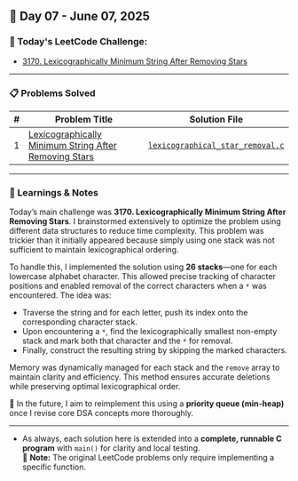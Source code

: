 ## 📅 Day 07 - June 07, 2025

### 🔗 Today's LeetCode Challenge:
- [3170. Lexicographically Minimum String After Removing Stars](https://leetcode.com/problems/lexicographically-minimum-string-after-removing-stars/)

---

### 📋 Problems Solved

| # | Problem Title | Solution File |
|---|---------------|----------------|
| 1 | [Lexicographically Minimum String After Removing Stars](https://leetcode.com/problems/lexicographically-minimum-string-after-removing-stars/) | [`lexicographical_star_removal.c`](lexicographical_star_removal.c) |

---

### 🧠 Learnings & Notes

Today’s main challenge was **3170. Lexicographically Minimum String After Removing Stars**. I brainstormed extensively to optimize the problem using different data structures to reduce time complexity. This problem was trickier than it initially appeared because simply using one stack was not sufficient to maintain lexicographical ordering.

To handle this, I implemented the solution using **26 stacks**—one for each lowercase alphabet character. This allowed precise tracking of character positions and enabled removal of the correct characters when a `*` was encountered. The idea was:

- Traverse the string and for each letter, push its index onto the corresponding character stack.
- Upon encountering a `*`, find the lexicographically smallest non-empty stack and mark both that character and the `*` for removal.
- Finally, construct the resulting string by skipping the marked characters.

Memory was dynamically managed for each stack and the `remove` array to maintain clarity and efficiency. This method ensures accurate deletions while preserving optimal lexicographical order.

🔁 In the future, I aim to reimplement this using a **priority queue (min-heap)** once I revise core DSA concepts more thoroughly.

---

- As always, each solution here is extended into a **complete, runnable C program** with `main()` for clarity and local testing.  
📌 **Note:** The original LeetCode problems only require implementing a specific function.


